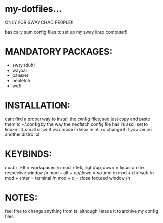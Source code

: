 # my-dotfiles...
ONLY FOR SWAY CHAD PEOPLE!!

basically sum config files to set up my sway linux computer!!

# MANDATORY PACKAGES:
- sway (duh)
- waybar
- pamixer
- neofetch
- wofi

# INSTALLATION:
cant find a proper way to install the config files, soo just copy and paste them to ~/.config
by the way the neofetch config file has its ascii set to linuxmint_small since it was made in linux mint, so change it if you are on another distro lol

# KEYBINDS:
mod + 1-9 = workspaces /n
mod + left, right/up, down = focus on the respective window /n
mod + alt + up/down = volume /n
mod + d = wofi /n
mod + enter = terminal /n
mod + q = close focused window /n

# NOTES:
feel free to change anything from ts, although i made it to archive my config files
